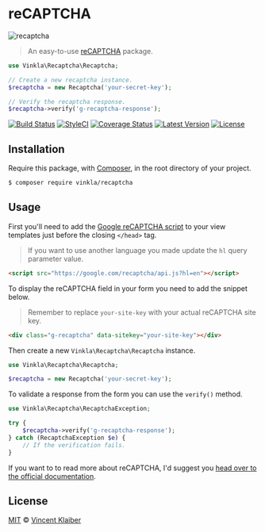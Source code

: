 # reCAPTCHA

![recaptcha](https://cloud.githubusercontent.com/assets/499192/17246444/6c1d188a-558c-11e6-8017-009392496433.gif)

> An easy-to-use [reCAPTCHA](https://developers.google.com/recaptcha/intro) package.

```php
use Vinkla\Recaptcha\Recaptcha;

// Create a new recaptcha instance.
$recaptcha = new Recaptcha('your-secret-key');

// Verify the recaptcha response.
$recaptcha->verify('g-recaptcha-response');
```

[![Build Status](https://img.shields.io/travis/vinkla/recaptcha/master.svg?style=flat)](https://travis-ci.org/vinkla/recaptcha)
[![StyleCI](https://styleci.io/repos/64472238/shield?style=flat)](https://styleci.io/repos/64472238)
[![Coverage Status](https://img.shields.io/codecov/c/github/vinkla/recaptcha.svg?style=flat)](https://codecov.io/github/vinkla/recaptcha)
[![Latest Version](https://img.shields.io/github/release/vinkla/recaptcha.svg?style=flat)](https://github.com/vinkla/recaptcha/releases)
[![License](https://img.shields.io/packagist/l/vinkla/recaptcha.svg?style=flat)](https://packagist.org/packages/vinkla/recaptcha)

## Installation

Require this package, with [Composer](https://getcomposer.org/), in the root directory of your project.

```bash
$ composer require vinkla/recaptcha
```

## Usage

First you'll need to add the [Google reCAPTCHA script](https://developers.google.com/recaptcha/docs/display#auto_render) to your view templates just before the closing `</head>` tag.

> If you want to use another language you made update the `hl` query parameter value.

```html
<script src="https://google.com/recaptcha/api.js?hl=en"></script>
```

To display the reCAPTCHA field in your form you need to add the snippet below.

> Remember to replace `your-site-key` with your actual reCAPTCHA site key.

```html
<div class="g-recaptcha" data-sitekey="your-site-key"></div>
```

Then create a new `Vinkla\Recaptcha\Recaptcha` instance.

```php
use Vinkla\Recaptcha\Recaptcha;

$recaptcha = new Recaptcha('your-secret-key');
```

To validate a response from the form you can use the `verify()` method.

```php
use Vinkla\Recaptcha\RecaptchaException;

try {
    $recaptcha->verify('g-recaptcha-response');
} catch (RecaptchaException $e) {
    // If the verification fails.
}
```

If you want to to read more about reCAPTCHA, I'd suggest you [head over to the official documentation](https://developers.google.com/recaptcha/intro).

## License

[MIT](LICENSE) © [Vincent Klaiber](https://vinkla.com)

